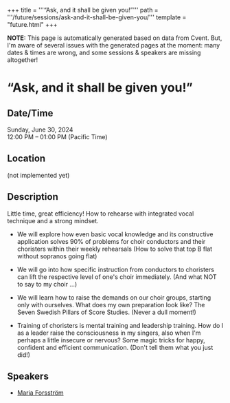 +++
title = '''“Ask, and it shall be given you!”'''
path = '''/future/sessions/ask-and-it-shall-be-given-you/'''
template = "future.html"
+++

<p class="todo">
<strong>NOTE:</strong> This page is automatically generated based on data from Cvent.
But, I'm aware of several issues with the generated pages at the moment:
many dates & times are wrong, and some sessions & speakers are missing altogether!
</p>

<h1>“Ask, and it shall be given you!”</h1>
<h2>Date/Time</h2>
<p>Sunday, June 30, 2024<br>
12:00 PM – 01:00 PM (Pacific Time)</p>
<h2>Location</h2>
(not implemented yet)
<h2>Description</h2>
Little time, great efficiency! How to rehearse with integrated vocal technique and a strong mindset.

- We will explore how even basic vocal knowledge and its constructive application solves 90% of problems for choir conductors and their choristers within their weekly rehearsals (How to solve that top B flat without sopranos going flat)

- We will go into how specific instruction from conductors to choristers can lift the respective level of one's choir immediately. (And what NOT to say to my choir ...)

- We will learn how to raise the demands on our choir groups, starting only with ourselves. What does my own preparation look like? The Seven Swedish Pillars of Score Studies. (Never a dull moment!)

- Training of choristers is mental training and leadership training. How do I as a leader raise the consciousness in my singers, also when I'm perhaps a little insecure or nervous? Some magic tricks for happy, confident and efficient communication. (Don't tell them what you just did!)
<h2>Speakers</h2>
<ul><li><a href="/future/speakers/maria-forsström/">Maria Forsström</a></li>

